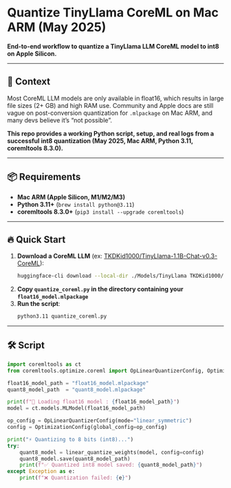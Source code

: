 # Quantize TinyLlama CoreML on Mac ARM (May 2025)

**End-to-end workflow to quantize a TinyLlama LLM CoreML model to int8 on Apple Silicon.**

---

## 🚦 Context

Most CoreML LLM models are only available in float16, which results in large file sizes (2+ GB) and high RAM use. Community and Apple docs are still vague on post-conversion quantization for `.mlpackage` on Mac ARM, and many devs believe it’s “not possible”.

**This repo provides a working Python script, setup, and real logs from a successful int8 quantization (May 2025, Mac ARM, Python 3.11, coremltools 8.3.0).**

---

## 📦 Requirements

- **Mac ARM (Apple Silicon, M1/M2/M3)**
- **Python 3.11+** (`brew install python@3.11`)
- **coremltools 8.3.0+** (`pip3 install --upgrade coremltools`)

---

## 🔥 Quick Start

1. **Download a CoreML LLM** (ex: [TKDKid1000/TinyLlama-1.1B-Chat-v0.3-CoreML](https://huggingface.co/TKDKid1000/TinyLlama-1.1B-Chat-v0.3-CoreML)):
    ```bash
    huggingface-cli download --local-dir ./Models/TinyLlama TKDKid1000/TinyLlama-1.1B-Chat-v0.3-CoreML
    ```
2. **Copy `quantize_coreml.py` in the directory containing your `float16_model.mlpackage`**
3. **Run the script**:
    ```bash
    python3.11 quantize_coreml.py
    ```

---

## 🛠️ Script

```python
import coremltools as ct
from coremltools.optimize.coreml import OpLinearQuantizerConfig, OptimizationConfig, linear_quantize_weights

float16_model_path = "float16_model.mlpackage"
quant8_model_path  = "quant8_model.mlpackage"

print(f"🔄 Loading float16 model : {float16_model_path}")
model = ct.models.MLModel(float16_model_path)

op_config = OpLinearQuantizerConfig(mode="linear_symmetric")
config = OptimizationConfig(global_config=op_config)

print("⚡ Quantizing to 8 bits (int8)...")
try:
    quant8_model = linear_quantize_weights(model, config=config)
    quant8_model.save(quant8_model_path)
    print(f"✅ Quantized int8 model saved: {quant8_model_path}")
except Exception as e:
    print(f"❌ Quantization failed: {e}")

